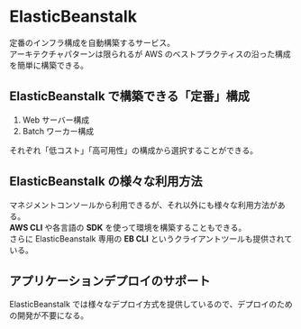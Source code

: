 # ElasticBeanstalk
定番のインフラ構成を自動構築するサービス。  
アーキテクチャパターンは限られるが AWS のベストプラクティスの沿った構成を簡単に構築できる。  

## ElasticBeanstalk で構築できる「定番」構成
1. Web サーバー構成  
2. Batch ワーカー構成  

それぞれ「低コスト」「高可用性」の構成から選択することができる。  

## ElasticBeanstalk の様々な利用方法
マネジメントコンソールから利用できるが、それ以外にも様々な利用方法がある。  
**AWS CLI** や各言語の **SDK** を使って環境を構築することもできる。  
さらに ElasticBeanstalk 専用の **EB CLI** というクライアントツールも提供されている。

## アプリケーションデプロイのサポート
ElasticBeanstalk では様々なデプロイ方式を提供しているので、デプロイのための開発が不要になる。  
